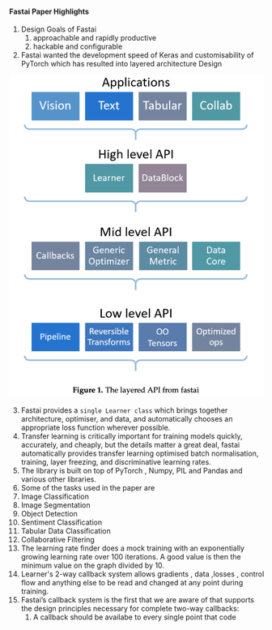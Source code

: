 
#### Fastai Paper Highlights

1. Design Goals of Fastai
   1. approachable and rapidly productive
   2. hackable and configurable
2. Fastai wanted the development speed of Keras and customisability of PyTorch which has resulted into layered architecture Design

![Fastai Architecture](FastaiPaper-image-1.png)


3. Fastai provides a `single Learner class` which brings together architecture, optimiser, and data, and automatically chooses an appropriate loss function wherever possible.
4. Transfer learning is critically important for training models quickly, accurately, and cheaply, but the details matter a great deal,  fastai automatically provides transfer learning optimised batch normalisation, training, layer freezing, and discriminative learning rates.
5. The library is built on top of PyTorch , Numpy, PIL and Pandas and various other libraries.
6. Some of the tasks used in the paper are 
  1. Image Classification
  2. Image Segmentation
  3. Object Detection
  4. Sentiment Classification
  5. Tabular Data Classification
  6. Collaborative Filtering
7. The learning rate finder does a mock training with an exponentially growing learning rate over 100 iterations. A good value is then the minimum value on the graph divided by 10.
8. Learner's 2-way callback system allows gradients , data ,losses , control flow and anything else to be read and changed at any point during training.
9. Fastai’s callback system is the first that we are aware of that supports the design principles necessary for complete two-way callbacks:
   1. A callback should be availabe to every single point that code 
